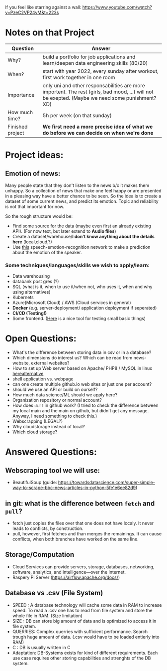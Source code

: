 If you feel like starring against a wall: https://www.youtube.com/watch?v=PzeC2VP24vM&t=223s



# Notes on that Project
|Question|Answer|
|---|---|
|Why?|build a portfolio for job applications and learn/deepen data engineering skills (80/20)|
|When?|start with year 2022, every sunday after workout, first work together in one room|
|Importance|only uni and other responsabilities are more importent. The rest (girls, bad mood, ...) will not be exepted. (Maybe we need some punishment? XD)
|How much time?|5h per week (on that sunday)|
|Finished project| __We first need a more precise idea of what we do before we can decide on when we're done__|
# Project ideas:
## Emotion of news:
Many people state that they don't listen to the news b/c it makes them unhappy. So a collection of news that make one feel happy or are presented in a pleasing way have a better chance to be seen. So the idea is to create a dataset of some current news, and predict its emotion. Topic and reliability is not that important for now. 

So the rough structure would be:
- Find some source for the data (maybe even first an already existing API). (For now text, but later extend to __Audio files__)
- Create a dataset/warehouse/__I don't know anything about the details here__ (local,cloud,?)
- Use [this](https://huggingface.co/ehcalabres/wav2vec2-lg-xlsr-en-speech-emotion-recognition) speech-emotion-recognition network to make a prediction about the emotion of the speaker.


### Some techniques/languages/skills we wish to apply/learn:

- Data warehousing
- databank post gres (?)
- SQL (what is it, when to use it/when not, who uses it, when and why using alternatives)
- Kubernets
- Azure(Microsoft Cloud) / AWS (Cloud services in general)
- **Docker** (e.g. server-deployment/ application deployment if seperated)
- **CI/CD (Testing!)**
- Some frontend. ([Here](https://codepen.io/) is a nice tool for testing small basic things)
# Open Questions:
- What's the difference between storing data in csv or in a database?
- Which dimensions do interest us? Which can be read from news-website, external websites?
- How to set up Web server based on Apache/ PHP8 / MySQL in linux [here](https://dev.to/aitorsol/wsl2-windows-linux-subsystem-a-guide-to-install-a-local-web-server-ubuntu-20-04-apache-php8-y-mysql8-3bbk)[alternative](https://www.makeuseof.com/tag/build-linux-web-server-computer-part-1/)
- shell application vs. webpage
- can one create multiple github.io web sites or just one per account?
- should we use an API or build on ourself?
- How much data science/ML should we apply here?
- Organization repository or normal account?
- How does `diff` in github work? (I tried to check the difference between my local main and the main on github, but didn't get any message. Anyway, I need something to check this.)
- Webscrapping (LEGAL?)
- Why cloudstorage instead of local?
- Which cloud storage?
# Answered Questions:
## Webscraping tool we will use:
- BeautifulSoup (guide: https://towardsdatascience.com/super-simple-way-to-scrape-bbc-news-articles-in-python-5fe1e6ee82d9)
## in git: what is the difference between `fetch` and `pull`?
- fetch just copies the files over that one does not have localy. It never leads to conflicts, by construction.
- pull, however, first fetches and than merges the remainings. It can cause conflicts, when both branches have worked on the same line.
## Storage/Computation
- Cloud Services can provide servers, storage, databases, networking, software, analytics, and intelligence—over the Internet.
- Raspery Pi Server (https://airflow.apache.org/docs/)

## Database vs .csv (File System)
- SPEED   : A database technology will cache some data in RAM to increase speed. To read a .csv one has to read from file system and store the whole file in RAM. (Size limitation)
- SIZE    : DB can store big amount of data and is optimized to access it in file system.
- QUERRIES: Complex querries with sufficient performance. Search trough huge amount of data. (.csv would have to be loaded entierly into RAM)
- C       : DB is usually written in C
- Adaptation: DB-Systems exists for kind of different requirements. Each use case requires other storing capabilities and strenghts of the DB system.
